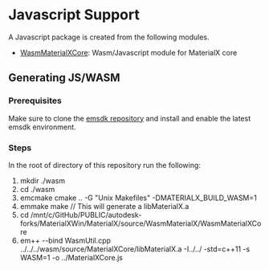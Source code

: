 # Javascript Support

A Javascript package is created from the following modules.

- [WasmMaterialXCore](WasmMaterialXCore): Wasm/Javascript module for MaterialX core

## Generating JS/WASM

### Prerequisites

Make sure to clone the [emsdk repository](https://github.com/emscripten-core/emsdk) and install and enable the latest emsdk environment.

### Steps
In the root of directory of this repository run the following:

1. mkdir ./wasm
2. cd ./wasm
3. emcmake cmake .. -G "Unix Makefiles" -DMATERIALX_BUILD_WASM=1
4. emmake make // This will generate a libMaterialX.a
5. cd /mnt/c/GitHub/PUBLIC/autodesk-forks/MaterialXWin/MaterialX/source/WasmMaterialX/WasmMaterialXCore
6. em++ --bind WasmUtil.cpp ../../../wasm/source/MaterialXCore/libMaterialX.a -I../../ -std=c++11 -s WASM=1 -o ../MaterialXCore.js